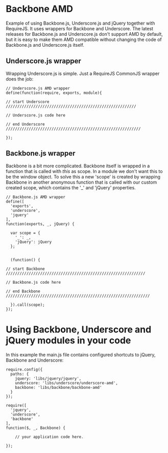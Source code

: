 # Backbone AMD

Example of using Backbone.js, Underscore.js and jQuery together with RequireJS. It uses wrappers for Backbone and Underscore. The latest releases for Backbone.js and Underscore.js don't support AMD by default, but it is easy to make them AMD compatible without changing the code of Backbone.js and Underscore.js itself.

## Underscore.js wrapper

Wrapping Underscore.js is simple. Just a RequireJS CommonJS wrapper does the job:

    // Underscore.js AMD wrapper
    define(function(require, exports, module){

    // start Underscore /////////////////////////////////////////////////////////

    // Underscore.js code here

    // end Underscore ///////////////////////////////////////////////////////////

    });

## Backbone.js wrapper

Backbone is a bit more complicated. Backbone itself is wrapped in a function that is called with *this* as scope. In a module we don't want this to be the window object. To solve this a new 'scope' is created by wrapping Backbone in another anonymous function that is called with our custom created scope, which contains the '_' and 'jQuery' properties.

    // Backbone.js AMD wrapper
    define([
      'exports',
      'underscore',
      'jquery'
    ],
    function(exports, _, jQuery) {

      var scope = {
        '_': _,
        'jQuery': jQuery
      };


      (function() {

    // start Backbone /////////////////////////////////////////////////////////////

    // Backbone.js code here

    // end Backbone ///////////////////////////////////////////////////////////////

      }).call(scope);
    });

# Using Backbone, Underscore and jQuery modules in your code

In this example the main.js file contains configured shortcuts to jQuery, Backbone and Underscore:

    require.config({
      paths: {
        jquery: 'libs/jquery/jquery',
        underscore: 'libs/underscore/underscore-amd',
        backbone: 'libs/backbone/backbone-amd'
      }
    });

    require([
      'jquery',
      'underscore',
      'backbone'
    ],
    function($, _, Backbone) {

        // your application code here.

    });